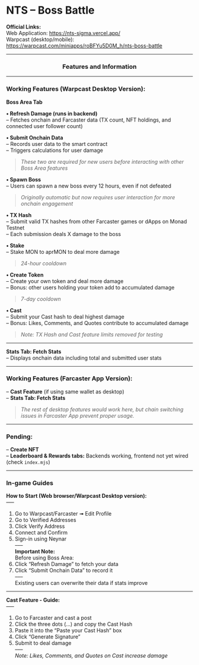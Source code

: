 # NTS – Boss Battle

**Official Links:**  
Web Application: https://nts-sigma.vercel.app/  
Warpcast (desktop/mobile): https://warpcast.com/miniapps/roBFYu5D0M_h/nts-boss-battle

---

### <div align="center">Features and Information</div>

---

### Working Features (Warpcast Desktop Version):

**Boss Area Tab**

**• Refresh Damage (runs in backend)**  
– Fetches onchain and Farcaster data (TX count, NFT holdings, and connected user follower count)  

**• Submit Onchain Data**  
– Records user data to the smart contract  
– Triggers calculations for user damage  

> *These two are required for new users before interacting with other Boss Area features*

**• Spawn Boss**  
– Users can spawn a new boss every 12 hours, even if not defeated  
> *Originally automatic but now requires user interaction for more onchain engagement*

**• TX Hash**  
– Submit valid TX hashes from other Farcaster games or dApps on Monad Testnet  
– Each submission deals X damage to the boss  

**• Stake**  
– Stake MON to aprMON to deal more damage  
> *24-hour cooldown*

**• Create Token**  
– Create your own token and deal more damage  
– Bonus: other users holding your token add to accumulated damage  
> *7-day cooldown*

**• Cast**  
– Submit your Cast hash to deal highest damage  
– Bonus: Likes, Comments, and Quotes contribute to accumulated damage  

> *Note: TX Hash and Cast feature limits removed for testing*

---

**Stats Tab: Fetch Stats**  
– Displays onchain data including total and submitted user stats

---

### Working Features (Farcaster App Version):

– **Cast Feature** (if using same wallet as desktop)  
– **Stats Tab: Fetch Stats**

> *The rest of desktop features would work here, but chain switching issues in Farcaster App prevent proper usage.*

---

### Pending:

– **Create NFT**  
– **Leaderboard & Rewards tabs:** Backends working, frontend not yet wired (check `index.mjs`)

---

### In-game Guides

**How to Start (Web browser/Warpcast Desktop version):**  
–––  
1. Go to Warpcast/Farcaster ➟ Edit Profile  
2. Go to Verified Addresses  
3. Click Verify Address  
4. Connect and Confirm  
5. Sign-in using Neynar  
–––  
**Important Note:**  
Before using Boss Area:  
1. Click “Refresh Damage” to fetch your data  
2. Click “Submit Onchain Data” to record it  
–––  
Existing users can overwrite their data if stats improve

---

**Cast Feature - Guide:**  
–––  
1. Go to Farcaster and cast a post  
2. Click the three dots (...) and copy the Cast Hash  
3. Paste it into the “Paste your Cast Hash” box  
4. Click “Generate Signature”  
5. Submit to deal damage  
–––  
*Note: Likes, Comments, and Quotes on Cast increase damage*